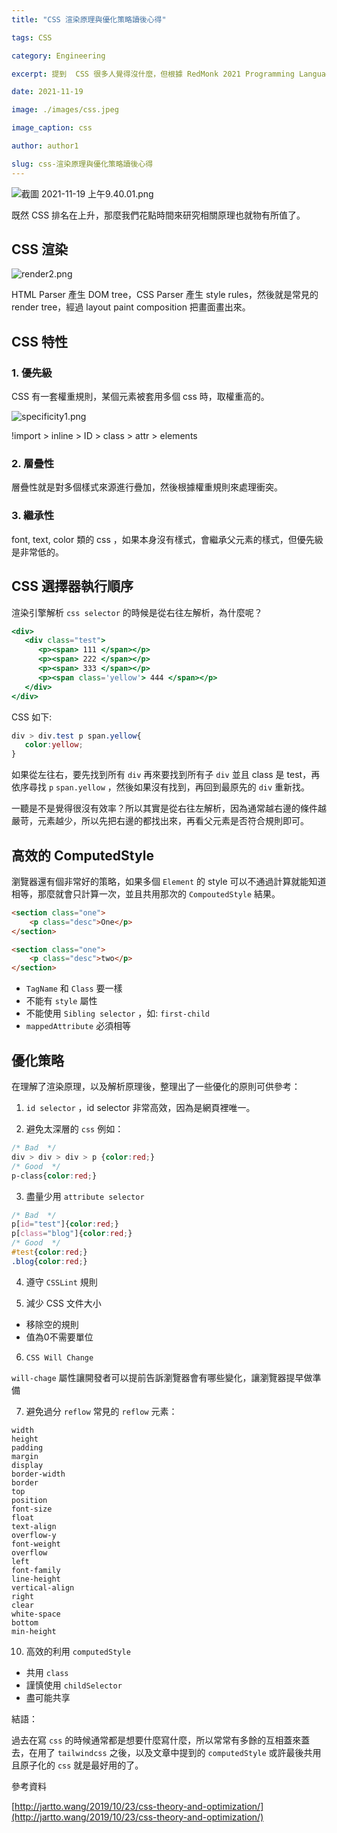 ```yaml
---
title: "CSS 渲染原理與優化策略讀後心得"

tags: CSS

category: Engineering

excerpt: 提到  CSS 很多人覺得沒什麼，但根據 RedMonk 2021 Programming Language Rankings ，CSS竟然排到第五了，(參考文章 2019 時為第七)。

date: 2021-11-19

image: ./images/css.jpeg

image_caption: css

author: author1

slug: css-渲染原理與優化策略讀後心得
---
```


![截圖 2021-11-19 上午9.40.01.png](./images/css-1.png)

 既然 CSS 排名在上升，那麼我們花點時間來研究相關原理也就物有所值了。

## CSS 渲染

![render2.png](./images/css-2.png)

HTML Parser 產生 DOM tree，CSS Parser 產生 style rules，然後就是常見的 render tree，經過 layout paint composition 把畫面畫出來。

## CSS 特性

### 1. 優先級

CSS 有一套權重規則，某個元素被套用多個 css 時，取權重高的。

![specificity1.png](./images/css-3.png)

!import > inline > ID > class > attr > elements

### 2. 層疊性

層疊性就是對多個樣式來源進行疊加，然後根據權重規則來處理衝突。

### 3. 繼承性

font, text, color 類的 css ，如果本身沒有樣式，會繼承父元素的樣式，但優先級是非常低的。

## CSS 選擇器執行順序

渲染引擎解析 `css selector` 的時候是從右往左解析，為什麼呢？

```jsx
<div>
   <div class="test">
      <p><span> 111 </span></p>
      <p><span> 222 </span></p>
      <p><span> 333 </span></p>
      <p><span class='yellow'> 444 </span></p>
   </div>
</div>
```

CSS 如下:

```css
div > div.test p span.yellow{
   color:yellow;
}
```

如果從左往右，要先找到所有 `div` 再來要找到所有子 `div` 並且 class 是 test，再依序尋找 `p` `span.yellow` ，然後如果沒有找到，再回到最原先的 `div` 重新找。

一聽是不是覺得很沒有效率？所以其實是從右往左解析，因為通常越右邊的條件越嚴苛，元素越少，所以先把右邊的都找出來，再看父元素是否符合規則即可。

## 高效的 ComputedStyle

瀏覽器還有個非常好的策略，如果多個 `Element` 的 style 可以不通過計算就能知道相等，那麼就會只計算一次，並且共用那次的 `CompoutedStyle` 結果。

```html
<section class="one">
    <p class="desc">One</p>
</section>

<section class="one">
    <p class="desc">two</p>
</section>
```

- `TagName` 和 `Class` 要一樣
- 不能有 `style` 屬性
- 不能使用 `Sibling selector` ，如: `first-child`
- `mappedAttribute` 必須相等

 

## 優化策略

在理解了渲染原理，以及解析原理後，整理出了一些優化的原則可供參考：

1. `id selector` ，id selector 非常高效，因為是網頁裡唯一。

2. 避免太深層的 `css` 例如：

```css
/* Bad  */
div > div > div > p {color:red;} 
/* Good  */
p-class{color:red;}
```

3. 盡量少用 `attribute selector`

```css
/* Bad  */
p[id="test"]{color:red;}  
p[class="blog"]{color:red;}  
/* Good  */
#test{color:red;}  
.blog{color:red;}
```

4. 遵守 `CSSLint` 規則

5. 減少 CSS 文件大小

- 移除空的規則
- 值為0不需要單位

6. `CSS Will Change`

`will-chage` 屬性讓開發者可以提前告訴瀏覽器會有哪些變化，讓瀏覽器提早做準備

7. 避免過分 `reflow`
常見的 `reflow` 元素：

```
width
height
padding
margin
display
border-width
border
top
position
font-size
float
text-align
overflow-y
font-weight
overflow
left
font-family
line-height
vertical-align
right
clear
white-space
bottom
min-height
```

10. 高效的利用 `computedStyle`

- 共用 `class`
- 謹慎使用 `childSelector`
- 盡可能共享

結語：

過去在寫 `css`  的時候通常都是想要什麼寫什麼，所以常常有多餘的互相蓋來蓋去，在用了 `tailwindcss` 之後，以及文章中提到的 `computedStyle` 或許最後共用且原子化的 `css` 就是最好用的了。

參考資料

[http://jartto.wang/2019/10/23/css-theory-and-optimization/](http://jartto.wang/2019/10/23/css-theory-and-optimization/)